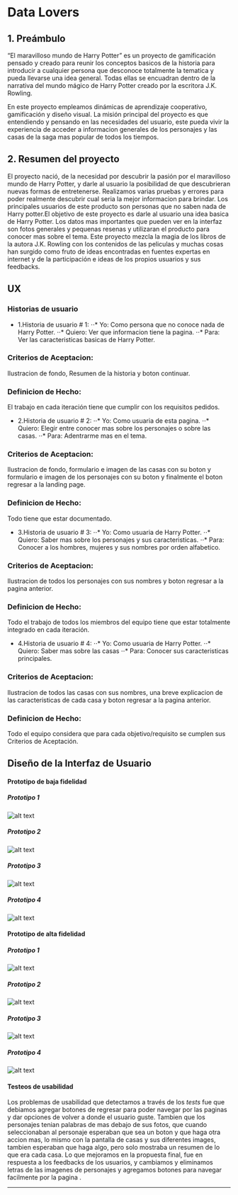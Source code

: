# Data Lovers

## 1. Preámbulo

“El maravilloso mundo de Harry Potter” es un proyecto de gamificación pensado y creado para reunir los conceptos basicos de la historia para introducir a cualquier persona que desconoce totalmente la tematica y pueda llevarse una idea general. Todas ellas se encuadran dentro de la narrativa del mundo mágico de Harry Potter creado por la escritora J.K. Rowling.

En este proyecto empleamos dinámicas de aprendizaje cooperativo, gamificación y diseño visual. La misión principal del proyecto es que entendiendo y pensando en las necesidades del usuario, este pueda vivir la experiencia de acceder a informacion generales de los personajes y las casas de la saga mas popular de todos los tiempos.


## 2. Resumen del proyecto

El proyecto nació, de la necesidad por descubrir la pasión por el maravilloso mundo de Harry Potter, y  darle al usuario la posibilidad de que descubrieran nuevas formas de entretenerse. Realizamos varias pruebas y errores para poder realmente descubrir cual seria la mejor informacion para brindar. Los principales usuarios de este producto son personas que no saben nada de Harry potter.El objetivo de este proyecto es darle al usuario una idea basica de Harry Potter. Los datos mas importantes que pueden ver en la interfaz son fotos generales y pequenas resenas y utilizaran el producto para conocer mas sobre el tema.
 Este proyecto mezcla la magia de los libros de la autora J.K. Rowling con los contenidos de las peliculas y muchas cosas han surgido como fruto de ideas encontradas en fuentes expertas en internet y de la participación e ideas de los propios usuarios y sus feedbacks.


## UX


### Historias de usuario

* 1.Historia de usuario # 1:
⋅⋅* Yo: Como persona que no conoce nada de Harry Potter.
⋅⋅* Quiero: Ver que informacion tiene la pagina.
⋅⋅* Para: Ver las caracteristicas basicas de Harry Potter.

### Criterios de Aceptacion:

Ilustracion de fondo, Resumen de la historia y boton continuar.

### Definicion de Hecho:

El trabajo en cada iteración tiene que cumplir con los requisitos pedidos.

* 2.Historia de usuario # 2:
⋅⋅* Yo: Como usuaria de esta pagina.
⋅⋅* Quiero: Elegir entre conocer mas sobre los personajes o sobre las casas.
⋅⋅* Para: Adentrarme mas en el tema.

### Criterios de Aceptacion:

Ilustracion de fondo, formulario e imagen de las casas con su boton  y  formulario e imagen de los personajes con su boton  y finalmente el boton regresar a la landing page.

### Definicion de Hecho:

Todo tiene que estar documentado.

* 3.Historia de usuario # 3:
⋅⋅* Yo: Como usuaria de  Harry Potter.
⋅⋅* Quiero: Saber mas sobre los personajes y sus caracteristicas.
⋅⋅* Para: Conocer a los hombres, mujeres y sus nombres por orden alfabetico.

### Criterios de Aceptacion:

Ilustracion de todos los personajes con sus nombres y boton regresar a la pagina anterior.

### Definicion de Hecho:

Todo el trabajo de todos los miembros del equipo tiene que estar totalmente integrado en cada iteración.

* 4.Historia de usuario # 4:
⋅⋅* Yo: Como usuaria de  Harry Potter.
⋅⋅* Quiero: Saber mas sobre las casas
⋅⋅* Para: Conocer sus caracteristicas principales.

### Criterios de Aceptacion:
Ilustracion de todos las casas con sus nombres, una breve explicacion de las caracteristicas de cada casa y boton regresar a la pagina anterior.

### Definicion de Hecho:

Todo el equipo considera que para cada objetivo/requisito se cumplen sus Criterios de Aceptación.

## Diseño de la Interfaz de Usuario

#### Prototipo de baja fidelidad

##### Prototipo 1

![alt text](img/protopaper1.jpg)

##### Prototipo 2

![alt text](img/protopaper2.jpg)

##### Prototipo 3

![alt text](img/protopaper3.jpg)

##### Prototipo 4

![alt text](img/protopaper4.jpg)



#### Prototipo de alta fidelidad

##### Prototipo 1

![alt text](img/proto1.jpg)

##### Prototipo 2

![alt text](img/proto2.jpg)

##### Prototipo 3

![alt text](img/proto3.jpg)

##### Prototipo 4

![alt text](img/proto4.jpg)


#### Testeos de usabilidad


Los problemas de usabilidad  que detectamos a través de los _tests_ fue que debiamos agregar botones de regresar para poder navegar por las paginas y dar opciones de volver a donde el usuario guste.
Tambien que los personajes tenian palabras de mas debajo de sus fotos, que cuando seleccionaban al personaje esperaban que sea un boton y que haga otra accion mas, lo mismo con la pantalla de casas y sus diferentes images, tambien esperaban que haga algo, pero solo mostraba un resumen de lo que era cada casa.
 Lo que mejoramos en la propuesta final, fue en respuesta a los feedbacks de los usuarios, y cambiamos y eliminamos letras de las imagenes de personajes y agregamos botones para navegar facilmente por la pagina .

***
